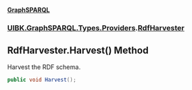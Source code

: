 #### [GraphSPARQL](./index.md 'index')
### [UIBK.GraphSPARQL.Types.Providers](./UIBK-GraphSPARQL-Types-Providers.md 'UIBK.GraphSPARQL.Types.Providers').[RdfHarvester](./UIBK-GraphSPARQL-Types-Providers-RdfHarvester.md 'UIBK.GraphSPARQL.Types.Providers.RdfHarvester')
## RdfHarvester.Harvest() Method
Harvest the RDF schema.  
```csharp
public void Harvest();
```
